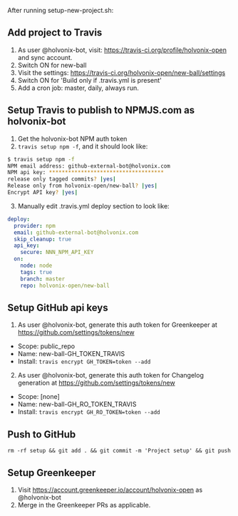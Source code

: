 After running setup-new-project.sh:

## Add project to Travis

1. As user @holvonix-bot, visit: https://travis-ci.org/profile/holvonix-open and sync account.
2. Switch ON for new-ball
3. Visit the settings: https://travis-ci.org/holvonix-open/new-ball/settings
4. Switch ON for 'Build only if .travis.yml is present'
5. Add a cron job: master, daily, always run.

## Setup Travis to publish to NPMJS.com as holvonix-bot

1. Get the holvonix-bot NPM auth token
2. `travis setup npm -f`, and it should look like:


```sh
$ travis setup npm -f
NPM email address: github-external-bot@holvonix.com
NPM api key: ************************************
release only tagged commits? |yes|
Release only from holvonix-open/new-ball? |yes|
Encrypt API key? |yes|
```

3. Manually edit .travis.yml deploy section to look like:


```yaml
deploy:
  provider: npm
  email: github-external-bot@holvonix.com
  skip_cleanup: true
  api_key:
    secure: NNN_NPM_API_KEY
  on:
    node: node
    tags: true
    branch: master
    repo: holvonix-open/new-ball
```

## Setup GitHub api keys

1. As user @holvonix-bot, generate this auth token for Greenkeeper at https://github.com/settings/tokens/new

* Scope: public_repo
* Name: new-ball-GH_TOKEN_TRAVIS
* Install: `travis encrypt GH_TOKEN=token --add`

2. As user @holvonix-bot, generate this auth token for Changelog generation at https://github.com/settings/tokens/new

* Scope: [none]
* Name: new-ball-GH_RO_TOKEN_TRAVIS
* Install: `travis encrypt GH_RO_TOKEN=token --add`

## Push to GitHub

`rm -rf setup && git add . && git commit -m 'Project setup' && git push`

## Setup Greenkeeper

1. Visit https://account.greenkeeper.io/account/holvonix-open as @holvonix-bot
2. Merge in the Greenkeeper PRs as applicable.
